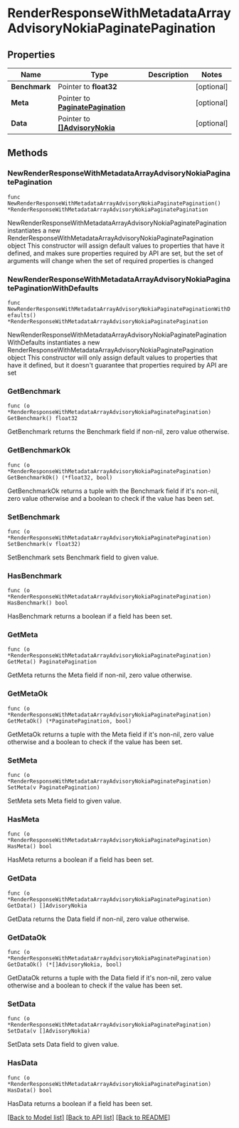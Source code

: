 # RenderResponseWithMetadataArrayAdvisoryNokiaPaginatePagination

## Properties

Name | Type | Description | Notes
------------ | ------------- | ------------- | -------------
**Benchmark** | Pointer to **float32** |  | [optional] 
**Meta** | Pointer to [**PaginatePagination**](PaginatePagination.md) |  | [optional] 
**Data** | Pointer to [**[]AdvisoryNokia**](AdvisoryNokia.md) |  | [optional] 

## Methods

### NewRenderResponseWithMetadataArrayAdvisoryNokiaPaginatePagination

`func NewRenderResponseWithMetadataArrayAdvisoryNokiaPaginatePagination() *RenderResponseWithMetadataArrayAdvisoryNokiaPaginatePagination`

NewRenderResponseWithMetadataArrayAdvisoryNokiaPaginatePagination instantiates a new RenderResponseWithMetadataArrayAdvisoryNokiaPaginatePagination object
This constructor will assign default values to properties that have it defined,
and makes sure properties required by API are set, but the set of arguments
will change when the set of required properties is changed

### NewRenderResponseWithMetadataArrayAdvisoryNokiaPaginatePaginationWithDefaults

`func NewRenderResponseWithMetadataArrayAdvisoryNokiaPaginatePaginationWithDefaults() *RenderResponseWithMetadataArrayAdvisoryNokiaPaginatePagination`

NewRenderResponseWithMetadataArrayAdvisoryNokiaPaginatePaginationWithDefaults instantiates a new RenderResponseWithMetadataArrayAdvisoryNokiaPaginatePagination object
This constructor will only assign default values to properties that have it defined,
but it doesn't guarantee that properties required by API are set

### GetBenchmark

`func (o *RenderResponseWithMetadataArrayAdvisoryNokiaPaginatePagination) GetBenchmark() float32`

GetBenchmark returns the Benchmark field if non-nil, zero value otherwise.

### GetBenchmarkOk

`func (o *RenderResponseWithMetadataArrayAdvisoryNokiaPaginatePagination) GetBenchmarkOk() (*float32, bool)`

GetBenchmarkOk returns a tuple with the Benchmark field if it's non-nil, zero value otherwise
and a boolean to check if the value has been set.

### SetBenchmark

`func (o *RenderResponseWithMetadataArrayAdvisoryNokiaPaginatePagination) SetBenchmark(v float32)`

SetBenchmark sets Benchmark field to given value.

### HasBenchmark

`func (o *RenderResponseWithMetadataArrayAdvisoryNokiaPaginatePagination) HasBenchmark() bool`

HasBenchmark returns a boolean if a field has been set.

### GetMeta

`func (o *RenderResponseWithMetadataArrayAdvisoryNokiaPaginatePagination) GetMeta() PaginatePagination`

GetMeta returns the Meta field if non-nil, zero value otherwise.

### GetMetaOk

`func (o *RenderResponseWithMetadataArrayAdvisoryNokiaPaginatePagination) GetMetaOk() (*PaginatePagination, bool)`

GetMetaOk returns a tuple with the Meta field if it's non-nil, zero value otherwise
and a boolean to check if the value has been set.

### SetMeta

`func (o *RenderResponseWithMetadataArrayAdvisoryNokiaPaginatePagination) SetMeta(v PaginatePagination)`

SetMeta sets Meta field to given value.

### HasMeta

`func (o *RenderResponseWithMetadataArrayAdvisoryNokiaPaginatePagination) HasMeta() bool`

HasMeta returns a boolean if a field has been set.

### GetData

`func (o *RenderResponseWithMetadataArrayAdvisoryNokiaPaginatePagination) GetData() []AdvisoryNokia`

GetData returns the Data field if non-nil, zero value otherwise.

### GetDataOk

`func (o *RenderResponseWithMetadataArrayAdvisoryNokiaPaginatePagination) GetDataOk() (*[]AdvisoryNokia, bool)`

GetDataOk returns a tuple with the Data field if it's non-nil, zero value otherwise
and a boolean to check if the value has been set.

### SetData

`func (o *RenderResponseWithMetadataArrayAdvisoryNokiaPaginatePagination) SetData(v []AdvisoryNokia)`

SetData sets Data field to given value.

### HasData

`func (o *RenderResponseWithMetadataArrayAdvisoryNokiaPaginatePagination) HasData() bool`

HasData returns a boolean if a field has been set.


[[Back to Model list]](../README.md#documentation-for-models) [[Back to API list]](../README.md#documentation-for-api-endpoints) [[Back to README]](../README.md)



